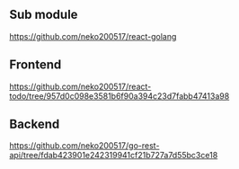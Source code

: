 ## Sub module

https://github.com/neko200517/react-golang

## Frontend

https://github.com/neko200517/react-todo/tree/957d0c098e3581b6f90a394c23d7fabb47413a98

## Backend

https://github.com/neko200517/go-rest-api/tree/fdab423901e242319941cf21b727a7d55bc3ce18